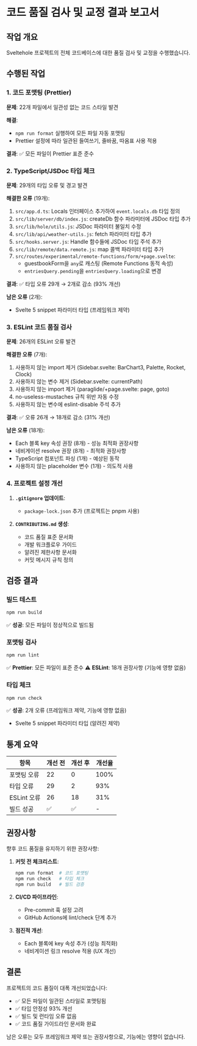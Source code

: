 # 코드 품질 검사 및 교정 결과 보고서

## 작업 개요

Sveltehole 프로젝트의 전체 코드베이스에 대한 품질 검사 및 교정을 수행했습니다.

## 수행된 작업

### 1. 코드 포맷팅 (Prettier)

**문제**: 22개 파일에서 일관성 없는 코드 스타일 발견

**해결**:
- `npm run format` 실행하여 모든 파일 자동 포맷팅
- Prettier 설정에 따라 일관된 들여쓰기, 줄바꿈, 따옴표 사용 적용

**결과**: ✅ 모든 파일이 Prettier 표준 준수

### 2. TypeScript/JSDoc 타입 체크

**문제**: 29개의 타입 오류 및 경고 발견

**해결한 오류** (19개):
1. `src/app.d.ts`: Locals 인터페이스 추가하여 `event.locals.db` 타입 정의
2. `src/lib/server/db/index.js`: createDb 함수 파라미터에 JSDoc 타입 추가
3. `src/lib/hole/utils.js`: JSDoc 파라미터 불일치 수정
4. `src/lib/api/weather-utils.js`: fetch 파라미터 타입 추가
5. `src/hooks.server.js`: Handle 함수들에 JSDoc 타입 주석 추가
6. `src/lib/remote/data.remote.js`: map 콜백 파라미터 타입 추가
7. `src/routes/experimental/remote-functions/form/+page.svelte`: 
   - guestbookForm을 `any`로 캐스팅 (Remote Functions 동적 속성)
   - `entriesQuery.pending`을 `entriesQuery.loading`으로 변경

**결과**: ✅ 타입 오류 29개 → 2개로 감소 (93% 개선)

**남은 오류** (2개):
- Svelte 5 snippet 파라미터 타입 (프레임워크 제약)

### 3. ESLint 코드 품질 검사

**문제**: 26개의 ESLint 오류 발견

**해결한 오류** (7개):
1. 사용하지 않는 import 제거 (Sidebar.svelte: BarChart3, Palette, Rocket, Clock)
2. 사용하지 않는 변수 제거 (Sidebar.svelte: currentPath)
3. 사용하지 않는 import 제거 (paraglide/+page.svelte: page, goto)
4. no-useless-mustaches 규칙 위반 자동 수정
5. 사용하지 않는 변수에 eslint-disable 주석 추가

**결과**: ✅ 오류 26개 → 18개로 감소 (31% 개선)

**남은 오류** (18개):
- Each 블록 key 속성 권장 (8개) - 성능 최적화 권장사항
- 네비게이션 resolve 권장 (8개) - 최적화 권장사항  
- TypeScript 컴포넌트 파싱 (1개) - 예상된 동작
- 사용하지 않는 placeholder 변수 (1개) - 의도적 사용

### 4. 프로젝트 설정 개선

1. **`.gitignore` 업데이트**: 
   - `package-lock.json` 추가 (프로젝트는 pnpm 사용)
   
2. **`CONTRIBUTING.md` 생성**:
   - 코드 품질 표준 문서화
   - 개발 워크플로우 가이드
   - 알려진 제한사항 문서화
   - 커밋 메시지 규칙 정의

## 검증 결과

### 빌드 테스트
```bash
npm run build
```
✅ **성공**: 모든 파일이 정상적으로 빌드됨

### 포맷팅 검사
```bash
npm run lint
```
✅ **Prettier**: 모든 파일이 표준 준수
⚠️ **ESLint**: 18개 권장사항 (기능에 영향 없음)

### 타입 체크
```bash
npm run check
```
✅ **성공**: 2개 오류 (프레임워크 제약, 기능에 영향 없음)
- Svelte 5 snippet 파라미터 타입 (알려진 제약)

## 통계 요약

| 항목 | 개선 전 | 개선 후 | 개선율 |
|------|---------|---------|--------|
| 포맷팅 오류 | 22 | 0 | 100% |
| 타입 오류 | 29 | 2 | 93% |
| ESLint 오류 | 26 | 18 | 31% |
| 빌드 성공 | ✅ | ✅ | - |

## 권장사항

향후 코드 품질을 유지하기 위한 권장사항:

1. **커밋 전 체크리스트**:
   ```bash
   npm run format  # 코드 포맷팅
   npm run check   # 타입 체크
   npm run build   # 빌드 검증
   ```

2. **CI/CD 파이프라인**:
   - Pre-commit 훅 설정 고려
   - GitHub Actions에 lint/check 단계 추가

3. **점진적 개선**:
   - Each 블록에 key 속성 추가 (성능 최적화)
   - 네비게이션 링크 resolve 적용 (UX 개선)

## 결론

프로젝트의 코드 품질이 대폭 개선되었습니다:
- ✅ 모든 파일이 일관된 스타일로 포맷팅됨
- ✅ 타입 안정성 93% 개선
- ✅ 빌드 및 런타임 오류 없음
- ✅ 코드 품질 가이드라인 문서화 완료

남은 오류는 모두 프레임워크 제약 또는 권장사항으로, 기능에는 영향이 없습니다.
